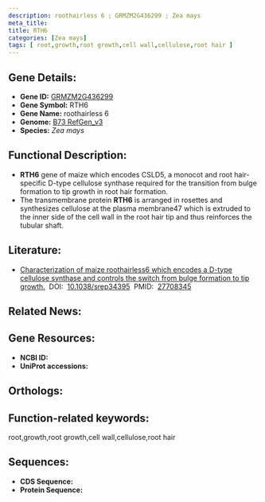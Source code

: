 ```yaml
---
description: roothairless 6 ; GRMZM2G436299 ; Zea mays
meta_title:
title: RTH6
categories: [Zea mays]
tags: [ root,growth,root growth,cell wall,cellulose,root hair ]
---
```


## Gene Details:
- **Gene ID:**	[GRMZM2G436299]()
- **Gene Symbol:** RTH6
- **Gene Name:** roothairless 6
- **Genome:** [B73 RefGen_v3]()
- **Species:** *Zea mays*

## Functional Description:
   - **RTH6** gene of maize which encodes CSLD5, a monocot and root hair-specific D-type cellulose synthase required for the transition from bulge formation to tip growth in root hair formation.
   - The transmembrane protein **RTH6** is arranged in rosettes and synthesizes cellulose at the plasma membrane47 which is extruded to the inner side of the cell wall in the root hair tip and thus reinforces the tubular shaft.

## Literature:
   - [Characterization of maize roothairless6 which encodes a D-type cellulose synthase and controls the switch from bulge formation to tip growth.]( https://www.nature.com/articles/srep34395)&nbsp;&nbsp;DOI:&nbsp;&nbsp;[10.1038/srep34395](https://www.nature.com/articles/srep34395)&nbsp;&nbsp;PMID:&nbsp;&nbsp;[27708345](https://pubmed.ncbi.nlm.nih.gov/27708345/)

## Related News:

## Gene Resources:
- **NCBI ID:** [](https://www.ncbi.nlm.nih.gov/gene/?term=)
- **UniProt accessions:** [](https://www.uniprot.org/uniprotkb//entry)

## Orthologs:

## Function-related keywords:
root,growth,root growth,cell wall,cellulose,root hair

## Sequences:
- **CDS Sequence:**
- **Protein Sequence:**
